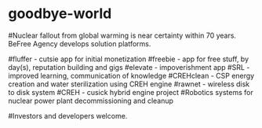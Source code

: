 # goodbye-world
#Nuclear fallout from global warming is near certainty within 70 years.  BeFree Agency develops solution platforms.

#fluffer - cutsie app for initial monetization
#freebie - app for free stuff, by day(s), reputation building and gigs
#elevate - impoverishment app
#SRL - improved learning, communication of knowledge
#CREHclean - CSP energy creation and water sterilization using CREH engine
#rawnet - wireless disk to disk system
#CREH - cusick hybrid engine project
#Robotics systems for nuclear power plant decommissioning and cleanup


#Investors and developers welcome.
